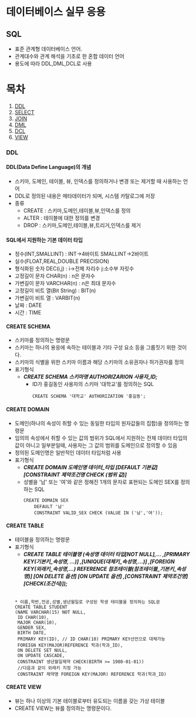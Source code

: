 데이터베이스 실무 응용
=================
SQL
-----------------------
* 표준 관계형 데이터베이스 언어.
* 관계대수와 관계 해석을 기초로 한 혼합 데이터 언어
* 용도에 따라 DDL,DML,DCL로 사용

# **목차**
1. [DDL]()
2. [SELECT]()
3. [JOIN]()
4. [DML]()
5. [DCL]()
6. [VIEW]()

### DDL
#### DDL(Data Define Language)의 개념
* 스키마, 도메인, 테이블, 뷰, 인덱스를 정의하거나 변경 또는 제거할 때 사용하는 언어
* DDL로 정의된 내용은 메타데이터가 되며, 시스템 카탈로그에 저장
* 종류  
  * CREATE : 스키마,도메인,테이블,뷰,인덱스를 정의
  * ALTER : 테이블에 대한 정의를 변경
  * DROP : 스키마,도메인,테이블,뷰,트리거,인덱스를 제거

#### SQL에서 지원하는 기본 데이터 타입
* 정수(INT,SMALLINT) : INT->4바이트 SMALLINT->2바이트
* 실수(FLOAT,REAL,DOUBLE PRECISION)
* 형식화된 숫자 DEC(i,j) : i->전체 자리수 j:소수부 자릿수
* 고정길이 문자 CHAR(n) : n은 문자수
* 가변길이 문자 VARCHAR(n) : n은 최대 문자수
* 고정길이 비트 열(Bit String) : BIT(n)
* 가변길이 비트 열 : VARBIT(n)
* 날짜 : DATE
* 시간 : TIME

#### CREATE SCHEMA
* 스키마를 정의하는 명령문
* 스키마는 하나의 용응에 속하는 테이블과 기타 구성 요소 등을 그룹짓기 위한 것이다.
* 스키마의 식별을 위한 스키마 이름과 해당 스키마의 소유권자나 허가권자를 정의
* 표기형식
  * ***CREATE SCHEMA 스키마명 AUTHORIZARION 사용자_ID;***
    * ID가 홍길동인 사용자의 스키마 '대학교'를 정의하는 SQL
      ```
      CREATE SCHEMA '대학교' AUTHORIZATION '홍길동';
      ```

#### CREATE DOMAIN
* 도메인(하나의 속성이 취할 수 있는 동일한 타입의 원자값들의 집합)을 정의하는 명령문
* 임의의 속성에서 취할 수 있는 값의 범위가 SQL에서 지원하는 전체 데이터 타입의 값이 아니고 일부분일때, 사용자는 그 값의 범위를 도메인으로 정의할 수 있음
* 정의된 도메인명은 일반적인 데이터 타입처럼 사용
* 표기형식
  * ***CREATE DOMAIN 도메인명 데이터_타입***
  ***[DEFAULT 기본값]***
  ***[CONSTRAINT 제약조건명 CHECK (범위 값)]***
  * 성별을 '남' 또는 '여'와 같은 정해진 1개의 문자로 표현되는 도메인 SEX를 정의하는 SQL
    ```
    CREATE DOMAIN SEX
        DEFAULT '남'
        CONSTRAINT VALID_SEX CHECK (VALUE IN ('남','여'));
    ```
#### CREATE TABLE
* 테이블을 정의하는 명령문
* 표기형식
  * ***CREATE TABLE 테이블명
  (속성명 데이터 타입[NOT NULL],...
  ,[PRIMARY KEY(기본키_속성명, ...)]
  ,[UNIQUE(대체키_속성명,...)]
  ,[FOREIGN KEY(외래키_속성명,...)
  REFERENCE 참조테이블(참조테이블_기본키_속성명)]
  [ON DELETE 옵션]
  [ON UPDATE 옵션]
  ,[CONSTRAINT 제약조건명] [CHECK(조건식)]);***
  <br></br>
  ```
  * 이름,학번,전공,성별,생년월일로 구성된 학생 테이블을 정의하는 SQL문
  CREATE TABLE STUDENT
  (NAME VARCHAR(15) NOT NULL,
   ID CHAR(10),
   MAJOR CHAR(10),
   GENDER SEX,
   BIRTH DATE,
   PRIMARY KEY(ID), // ID CHAR(10) PRIMARY KEY선언으로 대체가능
   FOREIGN KEY(MAJOR)REFERENCE 학과(학과_ID),
   ON DELETE SET NULL,
   ON UPDATE CASCADE,
   CONSTRAINT 생년월일제약 CHECK(BIRTH >= 1980-01-01))
   //다음과 같이 외래키 지정 가능
   CONSTRAINT 제약명 FOREIGN KEY(MAJOR) REFERENCE 학과(학과_ID)
  ```
#### CREATE VIEW
* 뷰는 하나 이상의 기본 테이블로부터 유도되는 이름을 갖는 가상 테이블
* CREATE VIEW는 뷰를 정의하는 명령문이다.
